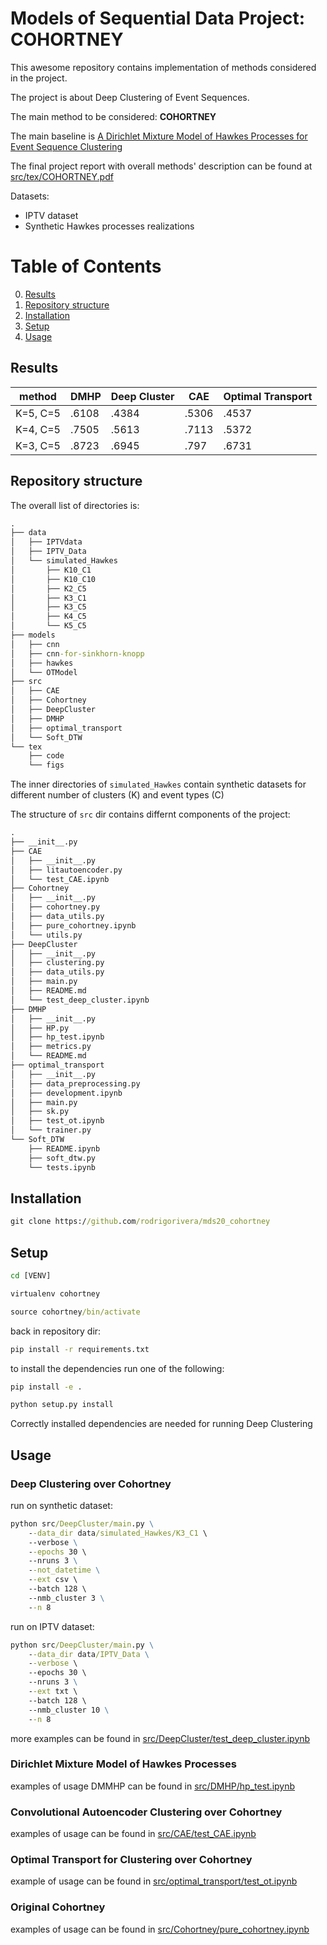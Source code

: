 # Models of Sequential Data Project: COHORTNEY

This awesome repository contains implementation of methods considered in the project.

The project is about Deep Clustering of Event Sequences.

The main method to be considered: **COHORTNEY**

The main baseline is [A Dirichlet Mixture Model of Hawkes Processes for
Event Sequence Clustering](https://arxiv.org/pdf/1701.09177.pdf)

The final project report with overall methods' description can be found at [src/tex/COHORTNEY.pdf](src/tex/COHORTNEY.pdf)

Datasets:
- IPTV dataset
- Synthetic Hawkes processes realizations

# Table of Contents
0. [Results](#results)
1. [Repository structure](#repository-structure) 
2. [Installation](#installation)
3. [Setup](#setup)
4. [Usage](#usage)

## Results

| method   | DMHP    | Deep Cluster | CAE  | Optimal Transport |
|----------|---------|-----------------|----------------|------------------------------|
| K=5, C=5 | \.6108 | \.4384          | \.5306         | \.4537                       |
| K=4, C=5 | \.7505 | \.5613          | \.7113         | \.5372                       |
| K=3, C=5 | \.8723  | \.6945          | \.797          | \.6731                       |

## Repository structure

The overall list of directories is:

```bat
.
├── data
│   ├── IPTVdata
│   ├── IPTV_Data
│   └── simulated_Hawkes
│       ├── K10_C1
│       ├── K10_C10
│       ├── K2_C5
│       ├── K3_C1
│       ├── K3_C5
│       ├── K4_C5
│       └── K5_C5
├── models
│   ├── cnn
│   ├── cnn-for-sinkhorn-knopp
│   ├── hawkes
│   └── OTModel
├── src
│   ├── CAE
│   ├── Cohortney
│   ├── DeepCluster
│   ├── DMHP
│   ├── optimal_transport
│   └── Soft_DTW
└── tex
    ├── code
    └── figs
```
The inner directories  of `simulated_Hawkes` contain synthetic datasets for different number of clusters (K) and event types (C)

The structure of `src` dir contains differnt components of the project:

```bat
.
├── __init__.py
├── CAE
│   ├── __init__.py
│   ├── litautoencoder.py
│   └── test_CAE.ipynb
├── Cohortney
│   ├── __init__.py
│   ├── cohortney.py
│   ├── data_utils.py
│   ├── pure_cohortney.ipynb
│   └── utils.py
├── DeepCluster
│   ├── __init__.py
│   ├── clustering.py
│   ├── data_utils.py
│   ├── main.py
│   ├── README.md
│   └── test_deep_cluster.ipynb
├── DMHP
│   ├── __init__.py
│   ├── HP.py
│   ├── hp_test.ipynb
│   ├── metrics.py
│   └── README.md
├── optimal_transport
│   ├── __init__.py
│   ├── data_preprocessing.py
│   ├── development.ipynb
│   ├── main.py
│   ├── sk.py
│   ├── test_ot.ipynb
│   └── trainer.py
└── Soft_DTW
    ├── README.ipynb
    ├── soft_dtw.py
    └── tests.ipynb
```

## Installation

```bat
git clone https://github.com/rodrigorivera/mds20_cohortney
```

## Setup


```bat
cd [VENV]

virtualenv cohortney

source cohortney/bin/activate
```

back in repository dir:

```bat
pip install -r requirements.txt
```

to install the dependencies run one of the following:

```bat
pip install -e .
```

```bat
python setup.py install
```
Correctly installed dependencies are needed for running Deep Clustering


## Usage

### Deep Clustering over Cohortney

run on synthetic dataset:

```bat
python src/DeepCluster/main.py \
    --data_dir data/simulated_Hawkes/K3_C1 \ 
    --verbose \
    --epochs 30 \ 
    --nruns 3 \
    --not_datetime \
    --ext csv \ 
    --batch 128 \ 
    --nmb_cluster 3 \
    --n 8
```

run on IPTV dataset:

```bat
python src/DeepCluster/main.py \
    --data_dir data/IPTV_Data \
    --verbose \ 
    --epochs 30 \ 
    --nruns 3 \
    --ext txt \ 
    --batch 128 \ 
    --nmb_cluster 10 \
    --n 8
 ```

more examples can be found in [src/DeepCluster/test_deep_cluster.ipynb](src/DeepCluster/test_deep_cluster.ipynb)

### Dirichlet Mixture Model of Hawkes Processes

examples of usage DMMHP can be found in [src/DMHP/hp_test.ipynb](src/DMHP/hp_test.ipynb)

### Convolutional Autoencoder Clustering over Cohortney

examples of usage can be found in [src/CAE/test_CAE.ipynb](src/CAE/test_CAE.ipynb)

### Optimal Transport for Clustering over Cohortney

example of usage can be found in [src/optimal_transport/test_ot.ipynb](src/optimal_transport/test_ot.ipynb)

### Original Cohortney

examples of usage can be found in [src/Cohortney/pure_cohortney.ipynb](src/Cohortney/pure_cohortney.ipynb)
